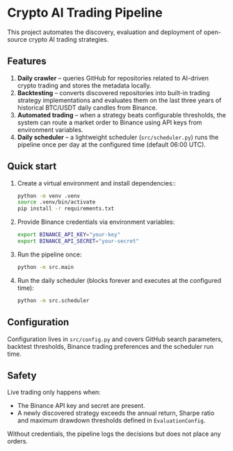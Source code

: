 # Crypto AI Trading Pipeline

This project automates the discovery, evaluation and deployment of open-source
crypto AI trading strategies.

## Features

1. **Daily crawler** – queries GitHub for repositories related to AI-driven
   crypto trading and stores the metadata locally.
2. **Backtesting** – converts discovered repositories into built-in trading
   strategy implementations and evaluates them on the last three years of
   historical BTC/USDT daily candles from Binance.
3. **Automated trading** – when a strategy beats configurable thresholds, the
   system can route a market order to Binance using API keys from environment
   variables.
4. **Daily scheduler** – a lightweight scheduler (`src/scheduler.py`) runs the
   pipeline once per day at the configured time (default 06:00 UTC).

## Quick start

1. Create a virtual environment and install dependencies::

   ```bash
   python -m venv .venv
   source .venv/bin/activate
   pip install -r requirements.txt
   ```

2. Provide Binance credentials via environment variables:

   ```bash
   export BINANCE_API_KEY="your-key"
   export BINANCE_API_SECRET="your-secret"
   ```

3. Run the pipeline once:

   ```bash
   python -m src.main
   ```

4. Run the daily scheduler (blocks forever and executes at the configured
   time):

   ```bash
   python -m src.scheduler
   ```

## Configuration

Configuration lives in `src/config.py` and covers GitHub search parameters,
backtest thresholds, Binance trading preferences and the scheduler run time.

## Safety

Live trading only happens when:

- The Binance API key and secret are present.
- A newly discovered strategy exceeds the annual return, Sharpe ratio and
  maximum drawdown thresholds defined in `EvaluationConfig`.

Without credentials, the pipeline logs the decisions but does not place any
orders.
